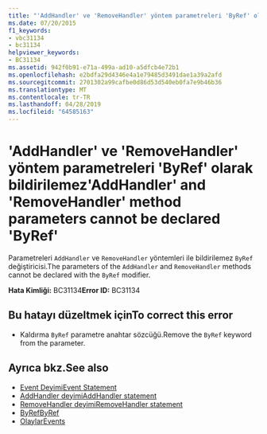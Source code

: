 ```yaml
---
title: "'AddHandler' ve 'RemoveHandler' yöntem parametreleri 'ByRef' olarak bildirilemez"
ms.date: 07/20/2015
f1_keywords:
- vbc31134
- bc31134
helpviewer_keywords:
- BC31134
ms.assetid: 942f0b91-e71a-499a-ad10-a5dfcb4e72b1
ms.openlocfilehash: e2bdfa29d4346e4a1e79485d3491dae1a39a2afd
ms.sourcegitcommit: 2701302a99cafbe0d86d53d540eb0fa7e9b46b36
ms.translationtype: MT
ms.contentlocale: tr-TR
ms.lasthandoff: 04/28/2019
ms.locfileid: "64585163"
---
```

# <a name="addhandler-and-removehandler-method-parameters-cannot-be-declared-byref"></a><span data-ttu-id="4d89f-102">'AddHandler' ve 'RemoveHandler' yöntem parametreleri 'ByRef' olarak bildirilemez</span><span class="sxs-lookup"><span data-stu-id="4d89f-102">'AddHandler' and 'RemoveHandler' method parameters cannot be declared 'ByRef'</span></span>
<span data-ttu-id="4d89f-103">Parametreleri `AddHandler` ve `RemoveHandler` yöntemleri ile bildirilemez `ByRef` değiştiricisi.</span><span class="sxs-lookup"><span data-stu-id="4d89f-103">The parameters of the `AddHandler` and `RemoveHandler` methods cannot be declared with the `ByRef` modifier.</span></span>  
  
 <span data-ttu-id="4d89f-104">**Hata Kimliği:** BC31134</span><span class="sxs-lookup"><span data-stu-id="4d89f-104">**Error ID:** BC31134</span></span>  
  
## <a name="to-correct-this-error"></a><span data-ttu-id="4d89f-105">Bu hatayı düzeltmek için</span><span class="sxs-lookup"><span data-stu-id="4d89f-105">To correct this error</span></span>  
  
- <span data-ttu-id="4d89f-106">Kaldırma `ByRef` parametre anahtar sözcüğü.</span><span class="sxs-lookup"><span data-stu-id="4d89f-106">Remove the `ByRef` keyword from the parameter.</span></span>  
  
## <a name="see-also"></a><span data-ttu-id="4d89f-107">Ayrıca bkz.</span><span class="sxs-lookup"><span data-stu-id="4d89f-107">See also</span></span>

- [<span data-ttu-id="4d89f-108">Event Deyimi</span><span class="sxs-lookup"><span data-stu-id="4d89f-108">Event Statement</span></span>](../../visual-basic/language-reference/statements/event-statement.md)
- [<span data-ttu-id="4d89f-109">AddHandler deyimi</span><span class="sxs-lookup"><span data-stu-id="4d89f-109">AddHandler statement</span></span>](~/docs/visual-basic/language-reference/statements/addhandler-statement.md)
- [<span data-ttu-id="4d89f-110">RemoveHandler deyimi</span><span class="sxs-lookup"><span data-stu-id="4d89f-110">RemoveHandler statement</span></span>](~/docs/visual-basic/language-reference/statements/removehandler-statement.md)
- [<span data-ttu-id="4d89f-111">ByRef</span><span class="sxs-lookup"><span data-stu-id="4d89f-111">ByRef</span></span>](../../visual-basic/language-reference/modifiers/byref.md)
- [<span data-ttu-id="4d89f-112">Olaylar</span><span class="sxs-lookup"><span data-stu-id="4d89f-112">Events</span></span>](../../visual-basic/programming-guide/language-features/events/index.md)

